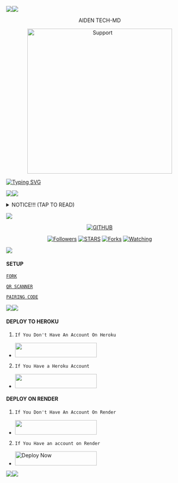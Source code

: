 <a><img src='https://i.imgur.com/LyHic3i.gif'/></a><a><img src='https://i.imgur.com/LyHic3i.gif'/></a>


<p align="center">                                              AIDEN TECH-MD


</p>
<p align="center"> 
  <a href="https://whatsapp.com/channel/0029VaefFGr77qVUzcS6ad0t">
    <img alt=Support height="390" src="https://files.catbox.moe/sb8niw.jpg"> 
    </p>
 
 


<a href="https://git.io/typing-svg"><img src="https://readme-typing-svg.demolab.com?font=Fira+Code&pause=1000&random=false&width=435&lines=THIS+IS+AIDEN_TECH-MD+MADE+IN+TANZANIA+🇹🇿♥️🇹🇿" alt="Typing SVG" /></a>



<a><img src='https://i.imgur.com/LyHic3i.gif'/></a><a><img src='https://i.imgur.com/LyHic3i.gif'/></a>


<details>
<summary>NOTICE!!! (TAP TO READ)</summary>

- For Panel Deployment You must download the zip from panel sections or from below link else your youtube downloaders wont work on panel.

<a href="https://files.giftedtech.my.id/download/gifted-main.zip"><img src="https://img.shields.io/badge/DOWNLOAD%20ZIP-yellow" alt="Panel Zip File" width="150"></a>

- You can add your custom premium/unlimited api key on set.js/.env on app.json(heroku) when deploying to avoid any inconveniences caused by free api key limit.
  
</details>

<a><img src='https://i.imgur.com/LyHic3i.gif'/></a>

  <p align="center">
<a href="https://github.com/mouricedevs"><img title="GITHUB" src="https://img.shields.io/badge/GITHUB-𝐀𝐈𝐃𝐄𝐍_𝐓𝐄𝐂𝐇-red.svg?style=for-the-badge&logo=github"></a>
<p/>
<p align="center">
<a href="https://github.com/Aiden149/AIDEN?tab=followers"><img title="Followers" src="https://img.shields.io/github/followers/Aiden149?label=Followers&style=social"></a>
<a href="https://github.com/Aiden149/AIDEN/stargazers/"><img title="STARS" src="https://img.shields.io/github/stars/Aiden149/AIDEN?&style=social"></a>
<a href="https://github.com/Aiden149/AIDEN/network/members"><img title="Forks" src="https://img.shields.io/github/forks/Aiden149/AIDEN?style=social"></a>
<a href="https://github.com/Aiden149/AIDEN/watchers"><img title="Watching" src="https://img.shields.io/github/watchers/Aiden149/AIDEN?label=Watching&style=social"></a>

<a><img src='https://i.imgur.com/LyHic3i.gif'/></a> 

#### SETUP 


[`FORK`](https://github.com/Aiden149/AIDEN)


 
[`QR SCANNER`](https://david-session-1-ptyg.onrender.com)

[`PAIRING CODE`](https://david-session-1-ptyg.onrender.com)
 

<a><img src='https://i.imgur.com/LyHic3i.gif'/></a><a><img src='https://i.imgur.com/LyHic3i.gif'/></a>


#### DEPLOY TO HEROKU 
1. `If You Don't Have An Account On Heroku`

- <a align="center"><a href="https://signup.heroku.com">
 <img src="https://img.shields.io/badge/Create%20Account%20Now-blue?style=for-the-badge&logo=heroku" width="220" height="38.45"/></a></p>

2. `If You Have a Heroku Account`

  - <a align="center"><a href="https://dashboard.heroku.com/new?template=https://github.com/Aiden149/AIDEN"> <img src="https://img.shields.io/badge/DEPLOY%20NOW-blue?style=for-the-badge&logo=heroku" width="220" height="38.45"/></a></p>


#### DEPLOY ON RENDER 
1. `If You Don't Have An Account On Render`
- <a href="https://dashboard.render.com/register"><img src="https://img.shields.io/badge/CREATE AN ACCOUNT NOW-h?color=red&style=for-the-badge&logo=msi" width="220" height="38.45"/></a></p>

2. `If You Have an account on Render`
- <a href="https://render.com"><img title="Deploy Now" src="https://img.shields.io/badge/DEPLOY NOW-h?color=red&style=for-the-badge&logo=msi" width="220" height="38.45"/></a></p>

<a><img src='https://i.imgur.com/LyHic3i.gif'/></a><a><img src='https://i.imgur.com/LyHic3i.gif'/></a>
